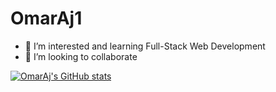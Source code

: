 ﻿# OmarAj1
* 👀 I’m interested and learning Full-Stack Web Development
* 💞️ I’m looking to collaborate 

[![OmarAj's GitHub stats](https://github-readme-stats.vercel.app/api?username=OmarAj1)](https://github.com/anuraghazra/github-readme-stats)
